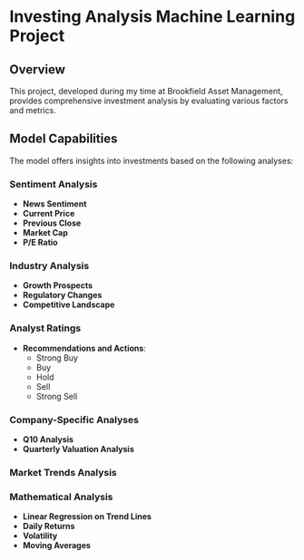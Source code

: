 # Investing Analysis Machine Learning Project

## Overview
This project, developed during my time at Brookfield Asset Management, provides comprehensive investment analysis by evaluating various factors and metrics.

## Model Capabilities
The model offers insights into investments based on the following analyses:

### Sentiment Analysis
- **News Sentiment**
- **Current Price**
- **Previous Close**
- **Market Cap**
- **P/E Ratio**

### Industry Analysis
- **Growth Prospects**
- **Regulatory Changes**
- **Competitive Landscape**

### Analyst Ratings
- **Recommendations and Actions**:
  - Strong Buy
  - Buy
  - Hold
  - Sell
  - Strong Sell

### Company-Specific Analyses
- **Q10 Analysis**
- **Quarterly Valuation Analysis**

### Market Trends Analysis

### Mathematical Analysis
- **Linear Regression on Trend Lines**
- **Daily Returns**
- **Volatility**
- **Moving Averages**

